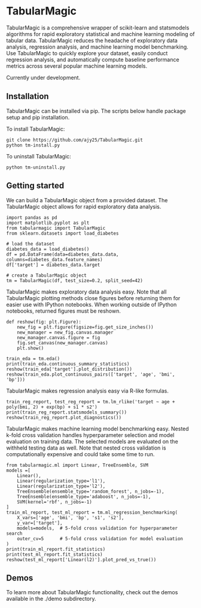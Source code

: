 # TabularMagic
TabularMagic is a comprehensive wrapper of scikit-learn and statsmodels algorithms for rapid exploratory statistical and machine learning modeling of tabular data. TabularMagic reduces the headache of exploratory data analysis, regression analysis, and machine learning model benchmarking. Use TabularMagic to quickly explore your dataset, easily conduct regression analysis, and automatically compute baseline performance metrics across several popular machine learning models. 

Currently under development.

## Installation

TabularMagic can be installed via pip. The scripts below handle 
package setup and pip installation. 

To install TabularMagic: 
```
git clone https://github.com/ajy25/TabularMagic.git
python tm-install.py
```

To uninstall TabularMagic:
```
python tm-uninstall.py
```

## Getting started

We can build a TabularMagic object from a provided dataset. The 
TabularMagic object allows for rapid exploratory data analysis. 
```
import pandas as pd
import matplotlib.pyplot as plt
from tabularmagic import TabularMagic
from sklearn.datasets import load_diabetes

# load the dataset
diabetes_data = load_diabetes()
df = pd.DataFrame(data=diabetes_data.data, columns=diabetes_data.feature_names)
df['target'] = diabetes_data.target

# create a TabularMagic object
tm = TabularMagic(df, test_size=0.2, split_seed=42)
```

TabularMagic makes exploratory data analysis easy. Note that all TabularMagic 
plotting methods close figures before returning them for easier use with 
IPython notebooks. When working outside of IPython notebooks, returned figures 
must be reshown. 
```
def reshow(fig: plt.Figure):
    new_fig = plt.figure(figsize=fig.get_size_inches())
    new_manager = new_fig.canvas.manager
    new_manager.canvas.figure = fig
    fig.set_canvas(new_manager.canvas)
    plt.show()

train_eda = tm.eda()
print(train_eda.continuous_summary_statistics)
reshow(train_eda['target'].plot_distribution())
reshow(train_eda.plot_continuous_pairs(['target', 'age', 'bmi', 'bp']))
```

TabularMagic makes regression analysis easy via R-like formulas.
```
train_reg_report, test_reg_report = tm.lm_rlike('target ~ age + poly(bmi, 2) + exp(bp) + s1 * s2')
print(train_reg_report.statsmodels_summary())
reshow(train_reg_report.plot_diagnostics())
```

TabularMagic makes machine learning model benchmarking easy. Nested k-fold cross
validation handles hyperparameter selection and model evaluation on training 
data. The selected models are evaluated on the withheld testing data as well. 
Note that nested cross validation is computationally expensive and could take
some time to run. 
```
from tabularmagic.ml import Linear, TreeEnsemble, SVM
models =[
    Linear(),
    Linear(regularization_type='l1'),
    Linear(regularization_type='l2'),
    TreeEnsemble(ensemble_type='random_forest', n_jobs=-1),
    TreeEnsemble(ensemble_type='adaboost', n_jobs=-1),
    SVM(kernel='rbf', n_jobs=-1)
]
train_ml_report, test_ml_report = tm.ml_regression_benchmarking(
    X_vars=['age', 'bmi', 'bp', 's1', 's2'],
    y_var=['target'],
    models=models,  # 5-fold cross validation for hyperparameter search
    outer_cv=5      # 5-fold cross validation for model evaluation
)
print(train_ml_report.fit_statistics)
print(test_ml_report.fit_statistics)
reshow(test_ml_report['Linear(l2)'].plot_pred_vs_true())
```



## Demos

To learn more about TabularMagic functionality, check out the demos available in
the ./demo subdirectory. 








